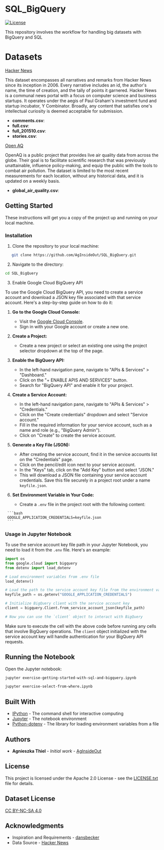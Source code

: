 # SQL_BigQuery

[![License](https://img.shields.io/github/license/mashape/apistatus.svg?maxAge=2592000)](https://github.com/AgInsideOut/SQL_BigQuery/blob/main/LICENSE)

This repository involves the workflow for handling big datasets with BigQuery and SQL

# Datasets

[Hacker News](https://www.kaggle.com/datasets/hacker-news/hacker-newsa)  

This dataset encompasses all narratives and remarks from Hacker News since its inception in 2006. Every narrative includes an id, the author's name, the time of creation, and the tally of points it garnered. Hacker News is a communal news portal with a focus on computer science and business startups. It operates under the aegis of Paul Graham's investment fund and startup incubator, Y Combinator. Broadly, any content that satisfies one's intellectual curiosity is deemed acceptable for submission.

- **comments.csv**: 
- **full.csv**: 
- **full_201510.csv**: 
- **stories.csv**: 

[Open AQ](https://www.kaggle.com/datasets/open-aq/openaq)

OpenAQ is a public project that provides live air quality data from across the globe. Their goal is to facilitate scientific research that was previously unattainable, influence policy-making, and equip the public with the tools to combat air pollution. The dataset is limited to the most recent measurements for each location, without any historical data, and it is updated on a weekly basis.

- **global_air_quality.csv**:


## Getting Started

These instructions will get you a copy of the project up and running on your local machine.

### Installation

1. Clone the repository to your local machine:

```bash
   git clone https://github.com/AgInsideOut/SQL_BigQuery.git
```

2. Navigate to the directory:

```bash
cd SQL_BigQuery
```

3. Enable Google Cloud BigQuery API

To use the Google Cloud BigQuery API, you need to create a service account and download a JSON key file associated with that service account. Here's a step-by-step guide on how to do it:

   1. **Go to the Google Cloud Console:**
      - Visit the [Google Cloud Console](https://console.cloud.google.com/).
      - Sign in with your Google account or create a new one.

   2. **Create a Project:**
      - Create a new project or select an existing one using the project selector dropdown at the top of the page.

   3. **Enable the BigQuery API:**
      - In the left-hand navigation pane, navigate to "APIs & Services" > "Dashboard."
      - Click on the "+ ENABLE APIS AND SERVICES" button.
      - Search for "BigQuery API" and enable it for your project.

   4. **Create a Service Account:**
      - In the left-hand navigation pane, navigate to "APIs & Services" > "Credentials."
      - Click on the "Create credentials" dropdown and select "Service account."
      - Fill in the required information for your service account, such as a name and role (e.g., "BigQuery Admin").
      - Click on "Create" to create the service account.

   5. **Generate a Key File (JSON):**
      - After creating the service account, find it in the service accounts list on the "Credentials" page.
      - Click on the pencil/edit icon next to your service account.
      - In the "Keys" tab, click on the "Add Key" button and select "JSON."
      - This will download a JSON file containing your service account credentials. Save this file securely in a project root under a name `keyfile.json`.

   6. **Set Environment Variable in Your Code:**
      - Create a `.env` file in the project root with the following content:

     ```bash
     GOOGLE_APPLICATION_CREDENTIALS=keyfile.json
     ```

### Usage in Jupyter Notebook

To use the service account key file path in your Jupyter Notebook, you need to load it from the `.env` file. Here's an example:

```python
import os
from google.cloud import bigquery
from dotenv import load_dotenv

# Load environment variables from .env file
load_dotenv()

# Load the path to the service account key file from the environment variable
keyfile_path = os.getenv("GOOGLE_APPLICATION_CREDENTIALS")

# Initialize BigQuery client with the service account key
client = bigquery.Client.from_service_account_json(keyfile_path)

# Now you can use the `client` object to interact with BigQuery
```

Make sure to execute the cell with the above code before running any cells that involve BigQuery operations. The `client` object initialized with the service account key will handle authentication for your BigQuery API requests.

## Running the Notebook

Open the Jupyter notebook:

```bash
jupyter exercise-getting-started-with-sql-and-bigquery.ipynb
```

```bash
jupyter exercise-select-from-where.ipynb
```

## Built With

- [IPython](https://ipython.org/) - The command shell for interactive computing
- [Jupyter](https://jupyter.org/) - The notebook environment
- [Python-dotenv](https://pypi.org/project/python-dotenv/) - The library for loading environment variables from a file

## Authors

- **Agnieszka Thiel** - *Initial work* - [AgInsideOut](https://github.com/AgInsideOut)

## License

This project is licensed under the Apache 2.0 License - see the [LICENSE.txt](https://github.com/AgInsideOut/SQL_BigQuery/blob/main/LICENSE) file for details.

## Dataset License
[CC BY-NC-SA 4.0](https://creativecommons.org/licenses/by-nc-sa/4.0/)

## Acknowledgments

- Inspiration and Requirements - [dansbecker](https://www.kaggle.com/code/dansbecker/getting-started-with-sql-and-bigquery)
- Data Source - [Hacker News](https://www.kaggle.com/datasets/hacker-news/hacker-news)